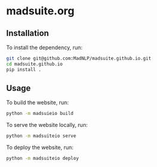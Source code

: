 # madsuite.org

## Installation
To install the dependency, run:
```bash
git clone git@github.com:MadNLP/madsuite.github.io.git
cd madsuite.github.io
pip install .
```

## Usage
To build the website, run:
```bash
python -m madsuieio build
```

To serve the website locally, run:
```bash
python -m madsuiteio serve
```
To deploy the website, run:

```bash
python -m madsuiteio deploy
```
